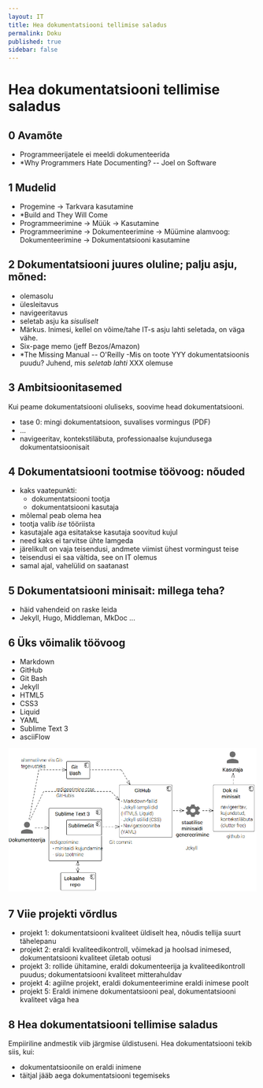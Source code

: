 ```yaml
---
layout: IT
title: Hea dokumentatsiooni tellimise saladus
permalink: Doku
published: true
sidebar: false
---
```


# Hea dokumentatsiooni tellimise saladus

## 0  Avamõte
  - Programmeerijatele ei meeldi dokumenteerida
  - *Why Programmers Hate Documenting? -- Joel on Software

## 1  Mudelid
  - Progemine -> Tarkvara kasutamine
  - *Build and They Will Come
  - Programmeerimine -> Müük -> Kasutamine
  - Programmeerimine -> Dokumenteerimine -> Müümine
  alamvoog:
    Dokumenteerimine -> Dokumentatsiooni kasutamine

## 2  Dokumentatsiooni juures oluline; palju asju, mõned:
 - olemasolu
 - ülesleitavus
 - navigeeritavus
 - seletab asju ka _sisuliselt_
  - Märkus. Inimesi, kellel on võime/tahe IT-s asju lahti seletada, on väga vähe. 
  - Six-page memo (jeff Bezos/Amazon)
 - *The Missing Manual -- O'Reilly
 -Mis on toote YYY dokumentatsioonis puudu? Juhend, mis _seletab lahti_ XXX olemuse

## 3  Ambitsioonitasemed

Kui peame dokumentatsiooni oluliseks, soovime head dokumentatsiooni.
  - tase 0: mingi dokumentatsioon, suvalises vormingus (PDF)
  - ...
  - navigeeritav, kontekstiläbuta, professionaalse kujundusega dokumentatsioonisait

## 4  Dokumentatsiooni tootmise töövoog: nõuded
  - kaks vaatepunkti:
    - dokumentatsiooni tootja
    - dokumentatsiooni kasutaja
  - mõlemal peab olema hea
  - tootja valib _ise_ tööriista
  - kasutajale aga esitatakse kasutaja soovitud kujul
  - need kaks ei tarvitse ühte lamgeda
  - järelikult on vaja teisendusi, andmete viimist ühest vormingust teise
  - teisendusi ei saa vältida, see on IT olemus
  - samal ajal, vahelülid on saatanast

## 5  Dokumentatsiooni minisait: millega teha?
  - häid vahendeid on raske leida
  - Jekyll, Hugo, Middleman, MkDoc ...

## 6  Üks võimalik töövoog
  - Markdown
  - GitHub
  - Git Bash
  - Jekyll
  - HTML5
  - CSS3
  - Liquid
  - YAML
  - Sublime Text 3
  - asciiFlow

![](img/Dokuvoog.PNG)  

## 7  Viie projekti võrdlus
  - projekt 1: dokumentatsiooni kvaliteet üldiselt hea, nõudis tellija suurt tähelepanu 
  - projekt 2: eraldi kvaliteedikontroll, võimekad ja hoolsad inimesed, dokumentatsiooni kvaliteet ületab ootusi
  - projekt 3: rollide ühitamine, eraldi dokumenteerija ja kvaliteedikontroll puudus; dokumentatsiooni kvaliteet mitterahuldav
  - projekt 4: agiilne projekt, eraldi dokumenteerimine eraldi inimese poolt
  - projekt 5: Eraldi inimene dokumentatsiooni peal, dokumentatsiooni kvaliteet väga hea

## 8  Hea dokumentatsiooni tellimise saladus
  Empiiriline andmestik viib järgmise üldistuseni. Hea dokumentatsiooni tekib siis, kui:
  - dokumentatsioonile on eraldi inimene
  - täitjal jääb aega dokumentatsiooni tegemiseks

